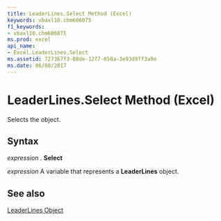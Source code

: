 ```yaml
---
title: LeaderLines.Select Method (Excel)
keywords: vbaxl10.chm606075
f1_keywords:
- vbaxl10.chm606075
ms.prod: excel
api_name:
- Excel.LeaderLines.Select
ms.assetid: 727367f3-08de-12f7-650a-3e93d9ff3a9e
ms.date: 06/08/2017
---
```



# LeaderLines.Select Method (Excel)

Selects the object.


## Syntax

 _expression_ . **Select**

 _expression_ A variable that represents a **LeaderLines** object.


## See also


[LeaderLines Object](Excel.LeaderLines(objec).md)

